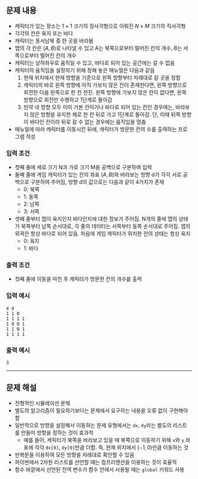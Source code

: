 ## 문제 내용

- 캐릭터가 있는 장소는 $1 \times 1$ 크기의 정사각형으로 이뤄진 $N \times M$ 크기의 직사각형
- 각각의 칸은 육지 또는 바다
- 캐릭터는 동서남북 중 한 곳을 바라봄
- 맵의 각 칸은 $(A, B)$로 나타낼 수 있고 A는 북쪽으로부터 떨어진 칸의 개수, B는 서쪽으로부터 떨어진 칸의 개수
- 캐릭터는 상하좌우로 움직일 수 있고, 바다로 되어 있는 공간에는 갈 수 없음
- 캐릭터의 움직임을 설정하기 위해 정해 놓은 매뉴얼은 다음과 같음
  1. 현재 위치에서 현재 방향을 기준으로 왼쪽 방향부터 차례대로 갈 곳을 정함
  2. 캐릭터의 바로 왼쪽 방향에 아직 가보지 않은 칸이 존재한다면, 왼쪽 방향으로 회전한 다음 왼쪽으로 한 칸 전진. 왼쪽 방향에 가보지 않은 칸이 없다면, 왼쪽 방향으로 회전만 수행하고 1단계로 돌아감
  3. 만약 네 방향 모두 이미 가본 칸이거나 바다로 되어 있는 칸인 경우에는, 바라보지 않은 방향을 유지한 채로 한 칸 뒤로 가고 1단계로 돌아감. 단, 이때 뒤쪽 방향이 바다인 칸이라 뒤로 갈 수 없는 경우에는 움직임을 멈춤
- 매뉴얼에 따라 캐릭터를 이동시킨 뒤에, 캐릭터가 방문한 칸의 수를 출력하는 프로그램 작성

### 입력 조건

- 첫째 줄에 세로 크기 N과 가로 크기 M을 공백으로 구분하여 입력
- 둘째 줄에 게임 캐릭터가 있는 칸의 좌표 $(A, B)$와 바라보는 방향 d가 각각 서로 공백으로 구분하여 주어짐, 방향 d의 값으로는 다음과 같이 4가지가 존재
  - 0: 북쪽
  - 1: 동쪽
  - 2: 남쪽
  - 3: 서쪽
- 셋째 줄부터 맵이 육지인지 바다인지에 대한 정보가 주어짐. N개의 줄에 맵의 상태가 북쪽부터 남쪽 순서대로, 각 줄의 데이터는 서쪽부터 동쪽 순서대로 주어짐. 맵의 외곽은 항상 바다로 되어 있음. 처음에 게임 캐릭터가 위치한 칸의 상태는 항상 육지
  - 0: 육지
  - 1: 바다

### 출력 조건

- 첫째 줄에 이동을 마친 후 캐릭터가 방문한 칸의 개수를 출력

### 입력 예시

``` shell
4 4
1 1 0
1 1 1 1
1 0 0 1
1 1 0 1
1 1 1 1
```

### 출력 예시

``` shell
3
```

---

## 문제 해설

- 전형적인 시뮬레이션 문제
- 별도의 알고리즘이 필요하기보다는 문제에서 요구하는 내용을 오류 없이 구현해야 함
- 일반적으로 방향을 설정해서 이동하는 문제 유형에서는 `dx`, `dy`라는 별도의 리스트를 만들어 방향을 정하는 것이 효과적
  - 예를 들어, 캐릭터가 북쪽을 바라보고 있을 때 북쪽으로 이동하기 위해 `x`와 `y` 좌표에 각각 `dx[0]`, `dy[0]`만큼 더함. 즉, 현재 위치에서 $(-1, 0)$만큼 이동하는 것
- 반복문을 이용하여 모든 방향을 차례대로 확인할 수 있음
- 파이썬에서 2차원 리스트를 선언할 때는 컴프리헨션을 이용하는 것이 효율적
- 함수 바깥에서 선언된 전역 변수가 함수 안에서 사용될 때는 `global` 키워드 사용